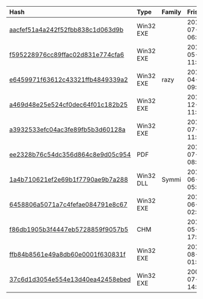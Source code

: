 |Hash|Type|Family|Frist_Seen|Name|
|:--|:--|:--|:--|:--|
|[aacfef51a4a242f52fbb838c1d063d9b](https://www.virustotal.com/gui/file/aacfef51a4a242f52fbb838c1d063d9b)|Win32 EXE||2019-07-12 06:28:16|53145f374299e673d82d108b133341dc7bee642530b560118e3cbcdb981ee92c.bin|
|[f595228976cc89ffac02d831e774cfa6](https://www.virustotal.com/gui/file/f595228976cc89ffac02d831e774cfa6)|Win32 EXE||2019-05-08 11:55:56| |
|[e6459971f63612c43321ffb4849339a2](https://www.virustotal.com/gui/file/e6459971f63612c43321ffb4849339a2)|Win32 EXE|razy|2018-04-17 09:53:55|000141961f681d67ec2cd910e598f9d4e8230de1|
|[a469d48e25e524cf0dec64f01c182b25](https://www.virustotal.com/gui/file/a469d48e25e524cf0dec64f01c182b25)|Win32 EXE||2017-12-28 11:20:21|312f62f4b6a6251a8b6501d665da3069ce21a3b6|
|[a3932533efc04ac3fe89fb5b3d60128a](https://www.virustotal.com/gui/file/a3932533efc04ac3fe89fb5b3d60128a)|Win32 EXE||2017-07-17 11:27:05|re.exe|
|[ee2328b76c54dc356d864c8e9d05c954](https://www.virustotal.com/gui/file/ee2328b76c54dc356d864c8e9d05c954)|PDF||2014-07-24 08:57:53|108ec30f194c294cfb40b34a9a7cb765658d5f81a6f9783d32bbfdb97221cd71.virus|
|[1a4b710621ef2e69b1f7790ae9b7a288](https://www.virustotal.com/gui/file/1a4b710621ef2e69b1f7790ae9b7a288)|Win32 DLL|Symmi|2014-06-24 05:29:32|ieupd.dll|
|[6458806a5071a7c4fefae084791e8c67](https://www.virustotal.com/gui/file/6458806a5071a7c4fefae084791e8c67)|Win32 EXE||2013-06-04 02:34:54|6458806a5071a7c4fefae084791e8c67_6b1f8b303956c04e24448b1eec8634bd3fb2784c8a2d12ecf8588424b36d3cbc.bin|
|[f86db1905b3f4447eb5728859f9057b5](https://www.virustotal.com/gui/file/f86db1905b3f4447eb5728859f9057b5)|CHM||2013-05-27 17:45:51|ttcalc.chm|
|[ffb84b8561e49a8db60e0001f630831f](https://www.virustotal.com/gui/file/ffb84b8561e49a8db60e0001f630831f)|Win32 EXE||2012-08-22 01:31:04|Google Chrome Frame|
|[37c6d1d3054e554e13d40ea42458ebed](https://www.virustotal.com/gui/file/37c6d1d3054e554e13d40ea42458ebed)|Win32 EXE||2009-07-27 14:01:40| |
